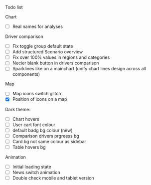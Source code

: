 Todo list

Chart
- [ ] Real names for analyses

Driver comparison
- [ ] Fix toggle group default state
- [ ] Add structured Scenario overview
- [ ] Fix over 100% values in regions and categories
- [ ] Necier blank button in drivers comparison
- [ ] Sparklines like on a mainchart (unify chart lines design across all components)

Map
- [ ] Map icons switch glitch
- [X] Position of icons on a map

Dark theme:
- [ ] Chart hovers
- [ ] User cart font colour
- [ ] default badg bg colour (new)
- [ ] Comparison drivers prgreess bg
- [ ] Card bg not same colour as sidebar
- [ ] Table hovers bg

Animation
- [ ] Initial loading state 
- [ ] News switch animation
- [ ] Double check mobile and tablet version